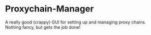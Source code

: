 # Proxychain-Manager
A really good (crappy) GUI for setting up and managing proxy chains. Nothing fancy, but gets the job done!
